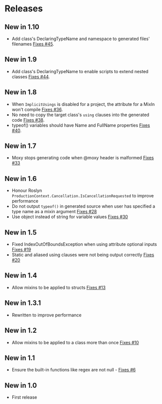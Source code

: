 # Releases

## New in 1.10
* Add class's DeclaringTypeName and namespace to generated files' filenames [Fixes #45](https://github.com/mrpmorris/Morris.Moxy/issues/45). 

## New in 1.9
* Add class's DeclaringTypeName to enable scripts to extend nested classes [Fixes #44](https://github.com/mrpmorris/Morris.Moxy/issues/44). 

## New in 1.8
* When `ImplicitUsings` is disabled for a project, the attribute for a MixIn won't compile [Fixes #36](https://github.com/mrpmorris/Morris.Moxy/issues/36). 
* No need to copy the target class's `using` clauses into the generated code [Fixes #38](https://github.com/mrpmorris/Morris.Moxy/issues/38). 
* typeof() variables should have Name and FullName properties [Fixes #40](https://github.com/mrpmorris/Morris.Moxy/issues/40).

## New in 1.7
* Moxy stops generating code when @moxy header is malformed [Fixes #33](https://github.com/mrpmorris/Morris.Moxy/issues/33)

## New in 1.6
* Honour Roslyn `ProductionContext.Cancellation.IsCancellationRequested` to improve performance
* Do not output `typeof()` in generated source when user has specified a type name as a mixin argument [Fixes #28](https://github.com/mrpmorris/Morris.Moxy/issues/28)
* Use object instead of string for variable values [Fixes #30](https://github.com/mrpmorris/Morris.Moxy/issues/30)

## New in 1.5
* Fixed IndexOutOfBoundsException when using attribute optional inputs [Fixes #19](https://github.com/mrpmorris/Morris.Moxy/issues/19)
* Static and aliased using clauses were not being output correctly [Fixes #20](https://github.com/mrpmorris/Morris.Moxy/issues/20)

## New in 1.4
* Allow mixins to be applied to structs [Fixes #13](https://github.com/mrpmorris/Morris.Moxy/issues/13)

## New in 1.3.1
* Rewritten to improve performance

## New in 1.2
* Allow mixins to be applied to a class more than once [Fixes #10](https://github.com/mrpmorris/Morris.Moxy/issues/10)

## New in 1.1
* Ensure the built-in functions like regex are not null - [Fixes #6](https://github.com/mrpmorris/Morris.Moxy/issues/6)

## New in 1.0
* First release


